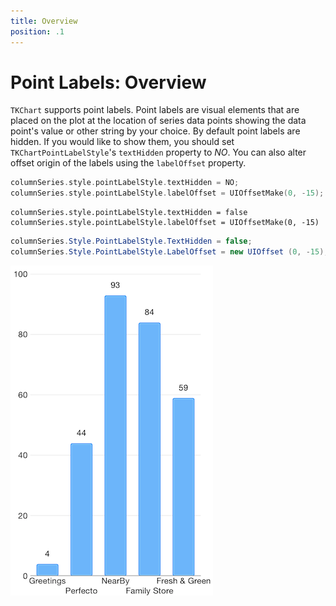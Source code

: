 ```yaml
---
title: Overview
position: .1
---
```


# Point Labels: Overview


<code>TKChart</code> supports point labels. Point labels are visual elements that are placed on the plot at the location of series data points showing the data point's value or other string by your choice. By default point labels are hidden. If you would like to show them, you should set <code>TKChartPointLabelStyle</code>'s <code>textHidden</code> property to *NO*. You can also alter offset origin of the labels using the <code>labelOffset</code> property.

```Objective-C
columnSeries.style.pointLabelStyle.textHidden = NO;
columnSeries.style.pointLabelStyle.labelOffset = UIOffsetMake(0, -15);
```
```Swfit
columnSeries.style.pointLabelStyle.textHidden = false
columnSeries.style.pointLabelStyle.labelOffset = UIOffsetMake(0, -15)
```
```C#
columnSeries.Style.PointLabelStyle.TextHidden = false;
columnSeries.Style.PointLabelStyle.LabelOffset = new UIOffset (0, -15);
```

<img src="../../images/chart-point-labels-overview001.png" />


